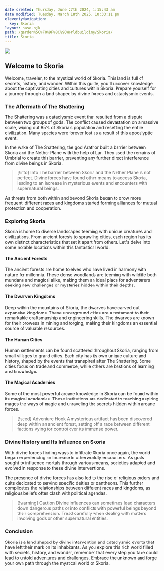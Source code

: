 ```yaml
---
date created: Thursday, June 27th 2024, 1:15:43 am
date modified: Tuesday, March 18th 2025, 10:33:11 pm
eleventyNavigation:
  key: Skoria
layout: base.njk
path: /garden%5C%F0%9F%8C%90Worldbuilding/Skoria/
title: Skoria
---
```


![](/static/Skoria%2C%20the%20world%20beneath%20the%20nether2.0.jpg)

## Welcome to Skoria

Welcome, traveler, to the mystical world of Skoria. This land is full of secrets, history, and wonder. Within this guide, you'll uncover knowledge about the captivating cities and cultures within Skoria. Prepare yourself for a journey through a land shaped by divine forces and cataclysmic events.

### The Aftermath of The Shattering

The Shattering was a cataclysmic event that resulted from a dispute between two groups of gods. The conflict caused devastation on a massive scale, wiping out 85% of Skoria's population and resetting the entire civilization. Many species were forever lost as a result of this apocalyptic event.

In the wake of The Shattering, the god Arathor built a barrier between Skoria and the Nether Plane with the help of Lar. They used the remains of Umbrial to create this barrier, preventing any further direct interference from divine beings in Skoria.

> [!info] Info
> The barrier between Skoria and the Nether Plane is not perfect. Divine forces have found other means to access Skoria, leading to an increase in mysterious events and encounters with supernatural beings.

As threats from both within and beyond Skoria began to grow more frequent, different races and kingdoms started forming alliances for mutual protection and cooperation.

### Exploring Skoria

Skoria is home to diverse landscapes teeming with unique creatures and civilizations. From ancient forests to sprawling cities, each region has its own distinct characteristics that set it apart from others. Let's delve into some notable locations within this fantastical world.

#### The Ancient Forests

The ancient forests are home to elves who have lived in harmony with nature for millennia. These dense woodlands are teeming with wildlife both mundane and magical alike, making them an ideal place for adventurers seeking new challenges or mysteries hidden within their depths.

#### The Dwarven Kingdoms

Deep within the mountains of Skoria, the dwarves have carved out expansive kingdoms. These underground cities are a testament to their remarkable craftsmanship and engineering skills. The dwarves are known for their prowess in mining and forging, making their kingdoms an essential source of valuable resources.

#### The Human Cities

Human settlements can be found scattered throughout Skoria, ranging from small villages to grand cities. Each city has its own unique culture and history, shaped by the events that transpired after The Shattering. Some cities focus on trade and commerce, while others are bastions of learning and knowledge.

#### The Magical Academies

Some of the most powerful arcane knowledge in Skoria can be found within its magical academies. These institutions are dedicated to teaching aspiring mages the ways of magic and unraveling the secrets hidden within arcane forces.

> [!seed] Adventure Hook
> A mysterious artifact has been discovered deep within an ancient forest, setting off a race between different factions vying for control over its immense power.

### Divine History and Its Influence on Skoria

With divine forces finding ways to infiltrate Skoria once again, the world began experiencing an increase in otherworldly encounters. As gods sought to influence mortals through various means, societies adapted and evolved in response to these divine interventions.

The presence of divine forces has also led to the rise of religious orders and cults dedicated to serving specific deities or pantheons. This further complicates the relationships between different races and kingdoms, as religious beliefs often clash with political agendas.

> [!warning] Caution
> Divine influences can sometimes lead characters down dangerous paths or into conflicts with powerful beings beyond their comprehension. Tread carefully when dealing with matters involving gods or other supernatural entities.

### Conclusion

Skoria is a land shaped by divine intervention and cataclysmic events that have left their mark on its inhabitants. As you explore this rich world filled with secrets, history, and wonder, remember that every step you take could lead to untold adventures and challenges. Embrace the unknown and forge your own path through the mystical world of Skoria.